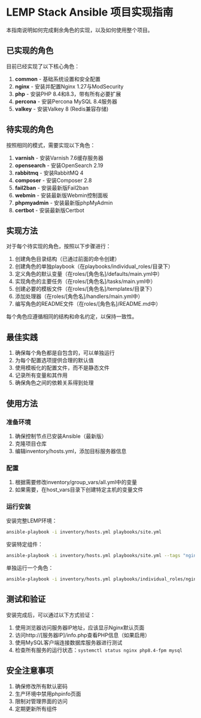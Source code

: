 # LEMP Stack Ansible 项目实现指南

本指南说明如何完成剩余角色的实现，以及如何使用整个项目。

## 已实现的角色

目前已经实现了以下核心角色：

1. **common** - 基础系统设置和安全配置
2. **nginx** - 安装并配置Nginx 1.27与ModSecurity
3. **php** - 安装PHP 8.4和8.3，带有所有必要扩展
4. **percona** - 安装Percona MySQL 8.4服务器
5. **valkey** - 安装Valkey 8 (Redis兼容存储)

## 待实现的角色

按照相同的模式，需要实现以下角色：

1. **varnish** - 安装Varnish 7.6缓存服务器
2. **opensearch** - 安装OpenSearch 2.19
3. **rabbitmq** - 安装RabbitMQ 4
4. **composer** - 安装Composer 2.8
5. **fail2ban** - 安装最新版Fail2ban
6. **webmin** - 安装最新版Webmin控制面板
7. **phpmyadmin** - 安装最新版phpMyAdmin
8. **certbot** - 安装最新版Certbot

## 实现方法

对于每个待实现的角色，按照以下步骤进行：

1. 创建角色目录结构（已通过前面的命令创建）
2. 创建角色的单独playbook（在playbooks/individual_roles/目录下）
3. 定义角色的默认变量（在roles/[角色名]/defaults/main.yml中）
4. 实现角色的主要任务（在roles/[角色名]/tasks/main.yml中）
5. 创建必要的模板文件（在roles/[角色名]/templates/目录下）
6. 添加处理器（在roles/[角色名]/handlers/main.yml中）
7. 编写角色的README文件（在roles/[角色名]/README.md中）

每个角色应遵循相同的结构和命名约定，以保持一致性。

## 最佳实践

1. 确保每个角色都是自包含的，可以单独运行
2. 为每个配置选项提供合理的默认值
3. 使用模板化的配置文件，而不是静态文件
4. 记录所有变量和其作用
5. 确保角色之间的依赖关系得到处理

## 使用方法

### 准备环境

1. 确保控制节点已安装Ansible（最新版）
2. 克隆项目仓库
3. 编辑inventory/hosts.yml，添加目标服务器信息

### 配置

1. 根据需要修改inventory/group_vars/all.yml中的变量
2. 如果需要，在host_vars目录下创建特定主机的变量文件

### 运行安装

安装完整LEMP环境：

```bash
ansible-playbook -i inventory/hosts.yml playbooks/site.yml
```

安装特定组件：

```bash
ansible-playbook -i inventory/hosts.yml playbooks/site.yml --tags "nginx,php,percona"
```

单独运行一个角色：

```bash
ansible-playbook -i inventory/hosts.yml playbooks/individual_roles/nginx.yml
```

## 测试和验证

安装完成后，可以通过以下方式验证：

1. 使用浏览器访问服务器IP地址，应该显示Nginx默认页面
2. 访问http://[服务器IP]/info.php查看PHP信息（如果启用）
3. 使用MySQL客户端连接数据库服务器进行测试
4. 检查所有服务的运行状态：`systemctl status nginx php8.4-fpm mysql`

## 安全注意事项

1. 确保修改所有默认密码
2. 生产环境中禁用phpinfo页面
3. 限制对管理界面的访问
4. 定期更新所有组件 